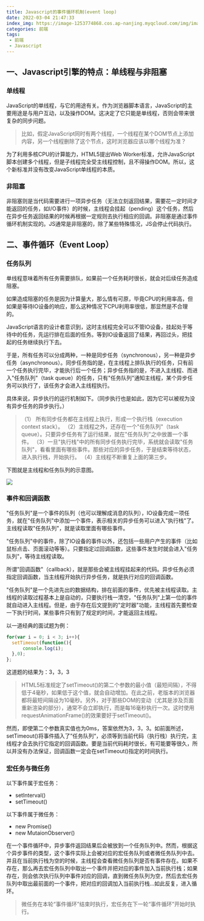 ```yaml
---
title: Javascript的事件循环机制(event loop)
date: 2022-03-04 21:47:33
index_img: https://image-1253774868.cos.ap-nanjing.myqcloud.com/img/image-20220304214916011.png
categories: 前端
tags: 
 - 前端
 - Javascript
---
```


## 一、Javascript引擎的特点：单线程与非阻塞

### 单线程
JavaScript的单线程，与它的用途有关。作为浏览器脚本语言，JavaScript的主要用途是与用户互动，以及操作DOM。这决定了它只能是单线程，否则会带来很复杂的同步问题。

>比如，假定JavaScript同时有两个线程，一个线程在某个DOM节点上添加内容，另一个线程删除了这个节点，这时浏览器应该以哪个线程为准？

为了利用多核CPU的计算能力，HTML5提出Web Worker标准，允许JavaScript脚本创建多个线程，但是子线程完全受主线程控制，且不得操作DOM。所以，这个新标准并没有改变JavaScript单线程的本质。

###  非阻塞
非阻塞则是当代码需要进行一项异步任务（无法立刻返回结果，需要花一定时间才能返回的任务，如I/O事件）的时候，主线程会挂起（pending）这个任务，然后在异步任务返回结果的时候再根据一定规则去执行相应的回调。非阻塞是通过事件循环机制实现的。JS通常是非阻塞的，除了某些特殊情况，JS会停止代码执行。

## 二、事件循环（Event Loop）

### 任务队列
单线程意味着所有任务需要排队，如果前一个任务耗时很长，就会对后续任务造成阻塞。

如果造成阻塞的任务是因为计算量大，那么情有可原，毕竟CPU的利用率高，但如果是等待IO设备的响应，那么这种情况下CPU利用率很低，那显然是不合理的。

JavaScript语言的设计者意识到，这时主线程完全可以不管IO设备，挂起处于等待中的任务，先运行排在后面的任务。等到IO设备返回了结果，再回过头，把挂起的任务继续执行下去。

于是，所有任务可以分成两种，一种是同步任务（synchronous），另一种是异步任务（asynchronous）。同步任务指的是，在主线程上排队执行的任务，只有前一个任务执行完毕，才能执行后一个任务；异步任务指的是，不进入主线程、而进入"任务队列"（task queue）的任务，只有"任务队列"通知主线程，某个异步任务可以执行了，该任务才会进入主线程执行。

具体来说，异步执行的运行机制如下。（同步执行也是如此，因为它可以被视为没有异步任务的异步执行。）
>（1） 所有同步任务都在主线程上执行，形成一个执行栈（execution context stack）。
>（2）主线程之外，还存在一个"任务队列"（task queue）。只要异步任务有了运行结果，就在"任务队列"之中放置一个事件。
>（3）一旦"执行栈"中的所有同步任务执行完毕，系统就会读取"任务队列"，看看里面有哪些事件。那些对应的异步任务，于是结束等待状态，进入执行栈，开始执行。
>（4）主线程不断重复上面的第三步。

下图就是主线程和任务队列的示意图。

![](https://image-1253774868.cos.ap-nanjing.myqcloud.com/img/image-20220304213510129.png)

### 事件和回调函数
"任务队列"是一个事件的队列（也可以理解成消息的队列），IO设备完成一项任务，就在"任务队列"中添加一个事件，表示相关的异步任务可以进入"执行栈"了。主线程读取"任务队列"，就是读取里面有哪些事件。

"任务队列"中的事件，除了IO设备的事件以外，还包括一些用户产生的事件（比如鼠标点击、页面滚动等等）。只要指定过回调函数，这些事件发生时就会进入"任务队列"，等待主线程读取。

所谓"回调函数"（callback），就是那些会被主线程挂起来的代码。异步任务必须指定回调函数，当主线程开始执行异步任务，就是执行对应的回调函数。

"任务队列"是一个先进先出的数据结构，排在前面的事件，优先被主线程读取。主线程的读取过程基本上是自动的，只要执行栈一清空，"任务队列"上第一位的事件就自动进入主线程。但是，由于存在后文提到的"定时器"功能，主线程首先要检查一下执行时间，某些事件只有到了规定的时间，才能返回主线程。



以一道经典的面试题为例：

``` javascript
for(var i = 0; i < 3; i++){
  setTimeout(function(){
      console.log(i);   
  },0); 
};
```

这道题的结果为：3，3，3

> HTML5标准规定了setTimeout()的第二个参数的最小值（最短间隔），不得低于4毫秒，如果低于这个值，就会自动增加。在此之前，老版本的浏览器都将最短间隔设为10毫秒。另外，对于那些DOM的变动（尤其是涉及页面重新渲染的部分），通常不会立即执行，而是每16毫秒执行一次。这时使用requestAnimationFrame()的效果要好于setTimeout()。

然而，即使第二个参数真实值也为0ms，答案依然为3，3，3。如前面所述，setTimeout()将事件插入了”任务队列“，必须等到当前代码（执行栈）执行完，主线程才会去执行它指定的回调函数。要是当前代码耗时很长，有可能要等很久，所以并没有办法保证，回调函数一定会在setTimeout()指定的时间执行。

### 宏任务与微任务

以下事件属于宏任务：

 - setInterval()
 - setTimeout()

以下事件属于微任务：

 - new Promise()
 - new MutaionObserver()

 在一个事件循环中，异步事件返回结果后会被放到一个任务队列中。然而，根据这个异步事件的类型，这个事件实际上会被对应的宏任务队列或者微任务队列中去。并且在当前执行栈为空的时候，主线程会查看微任务队列是否有事件存在。如果不存在，那么再去宏任务队列中取出一个事件并把对应的事件加入当前执行栈；如果存在，则会依次执行队列中事件对应的回调，直到微任务队列为空，然后去宏任务队列中取出最前面的一个事件，把对应的回调加入当前执行栈...如此反复，进入循环。
 > 微任务在本轮“事件循环”结束时执行，宏任务在下一轮“事件循环”开始时执行。